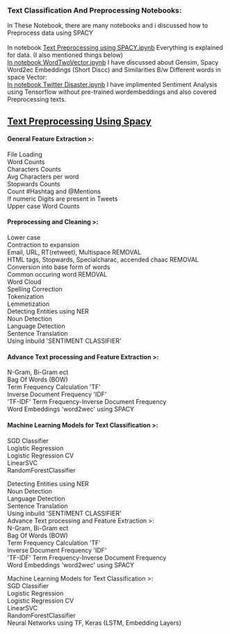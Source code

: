 ### Text Classification And Preprocessing Notebooks:
In These Notebook, there are many notebooks and i discussed how to Preprocess data using SPACY <br>
<br>
In notebook [Text Preprocessing using SPACY.ipynb](https://github.com/rehanraza44/Twitter-Text-Sentiment-Analysis-/blob/main/Text%20Preprocessing%20using%20SPACY.ipynb) Everything is explained for data. (I also mentioned things below) <br>
[In notebook WordTwoVector.ipynb](https://github.com/rehanraza44/Twitter-Text-Sentiment-Analysis-/blob/main/WordTwoVector.ipynb) I have discussed about Gensim, Spacy Word2ec Embeddings (Short Discc) and Similarities B/w Different words in space Vector: <br>
[In notebook Twitter Disaster.ipynb](https://github.com/rehanraza44/Twitter-Text-Sentiment-Analysis-/blob/main/Twitter%20Disaster.ipynb) I have implimented Sentiment Analysis using Tensorflow without pre-trained wordembeddings and also covered Preprocessing texts. <br>

## **[Text Preprocessing Using Spacy](https://github.com/rehanraza44/Twitter-Text-Sentiment-Analysis-/blob/main/Text%20Preprocessing%20using%20SPACY.ipynb)** 

#### General Feature Extraction >: 
File Loading <br>
Word Counts <br>
Characters Counts<br>
Avg Characters per word<br>
Stopwards Counts<br>
Count #Hashtag and @Mentions<br>
If numeric Digits are present in Tweets<br>
Upper case Word Counts<br>

#### Preprocessing and Cleaning >:
Lower case<br>
Contraction to expansion<br>
Email, URL, RT(retweet), Multispace REMOVAL<br>
HTML tags, Stopwards, Specialcharac, accended chaac REMOVAL<br>
Conversion into base form of words<br>
Common occuring word REMOVAL<br>
Word Cloud<br>
Spelling Correction<br>
Tokenization <br>
Lemmetization<br>
Detecting Entities using NER<br>
Noun Detection <br>
Language Detection <br>
Sentence Translation<br>
Using inbuild 'SENTIMENT CLASSIFIER' <br>

#### Advance Text processing and Feature Extraction >:
N-Gram, Bi-Gram ect<br>
Bag Of Words (BOW)<br>
Term Frequency Calculation 'TF'<br>
Inverse Document Frequency 'IDF'<br>
'TF-IDF' Term Frequency-Inverse Document Frequency<br>
Word Embeddings 'word2wec' using SPACY<br>

#### Machine Learning Models for Text Classification >:
SGD Classifier<br>
Logistic Regression <br>
Logistic Regression CV<br>
LinearSVC<br>
RandomForestClassifier<br>

Detecting Entities using NER<br>
Noun Detection<br>
Language Detection<br>
Sentence Translation<br>
Using inbuild 'SENTIMENT CLASSIFIER'
<br>
Advance Text processing and Feature Extraction >:<br>
N-Gram, Bi-Gram ect<br>
Bag Of Words (BOW)<br>
Term Frequency Calculation 'TF'<br>
Inverse Document Frequency 'IDF'<br>
'TF-IDF' Term Frequency-Inverse Document Frequency<br>
Word Embeddings 'word2wec' using SPACY<br>

Machine Learning Models for Text Classification >:<br>
SGD Classifier<br>
Logistic Regression<br>
Logistic Regression CV<br>
LinearSVC<br>
RandomForestClassifier<br>
Neural Networks using TF, Keras (LSTM, Embedding Layers) <br>
